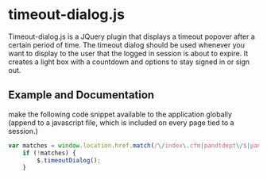 timeout-dialog.js
=================

Timeout-dialog.js is a JQuery plugin that displays a timeout popover after a certain period of time. The timeout dialog should be used whenever you want to display to the user that the logged in session is about to expire. It creates a light box with a countdown and options to stay signed in or sign out.

Example and Documentation
-------------------------

make the following code snippet available to the application globally (append to a javascript file, which is included on every page tied to a session.)

```javascript
var matches = window.location.href.match(/\/index\.cfm|pandtdept\/$|pandtdept\/\?[0-9a-zA-Z=&\-]*/g);
    if (!matches) {
        $.timeoutDialog();
    }
```
